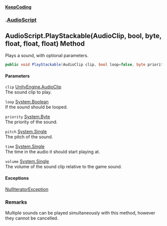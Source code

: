 #### [KeepCoding](index.md 'index')
### [](.md '').[AudioScript](AudioScript.md 'AudioScript')
## AudioScript.PlayStackable(AudioClip, bool, byte, float, float, float) Method
Plays a sound, with optional parameters.  
```csharp
public void PlayStackable(AudioClip clip, bool loop=false, byte priority=128, float pitch=1f, float time=0f, float volume=1f);
```
#### Parameters
<a name='global__AudioScript_PlayStackable(AudioClip_bool_byte_float_float_float)_clip'></a>
`clip` [UnityEngine.AudioClip](https://docs.microsoft.com/en-us/dotnet/api/UnityEngine.AudioClip 'UnityEngine.AudioClip')  
The sound clip to play.
  
<a name='global__AudioScript_PlayStackable(AudioClip_bool_byte_float_float_float)_loop'></a>
`loop` [System.Boolean](https://docs.microsoft.com/en-us/dotnet/api/System.Boolean 'System.Boolean')  
If the sound should be looped.
  
<a name='global__AudioScript_PlayStackable(AudioClip_bool_byte_float_float_float)_priority'></a>
`priority` [System.Byte](https://docs.microsoft.com/en-us/dotnet/api/System.Byte 'System.Byte')  
The priority of the sound.
  
<a name='global__AudioScript_PlayStackable(AudioClip_bool_byte_float_float_float)_pitch'></a>
`pitch` [System.Single](https://docs.microsoft.com/en-us/dotnet/api/System.Single 'System.Single')  
The pitch of the sound.
  
<a name='global__AudioScript_PlayStackable(AudioClip_bool_byte_float_float_float)_time'></a>
`time` [System.Single](https://docs.microsoft.com/en-us/dotnet/api/System.Single 'System.Single')  
The time in the audio it should start playing at.
  
<a name='global__AudioScript_PlayStackable(AudioClip_bool_byte_float_float_float)_volume'></a>
`volume` [System.Single](https://docs.microsoft.com/en-us/dotnet/api/System.Single 'System.Single')  
The volume of the sound clip relative to the game sound.
  
#### Exceptions
[NullIteratorException](KeepCoding_Internal_NullIteratorException.md 'KeepCoding.Internal.NullIteratorException')  
### Remarks
Multiple sounds can be played simultaneously with this method, however they cannot be cancelled.  
